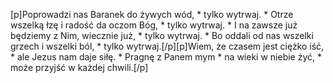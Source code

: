 [p]Poprowadzi nas Baranek do żywych wód, * tylko wytrwaj. * Otrze wszelką łzę i radość da oczom Bóg, * tylko wytrwaj. * I na zawsze już będziemy z Nim, wiecznie już, * tylko wytrwaj. * Bo oddali od nas wszelki grzech i wszelki ból, * tylko wytrwaj.[/p][p]Wiem, że czasem jest ciężko iść, * ale Jezus nam daje siłę. * Pragnę z Panem mym * na wieki w niebie żyć, * może przyjść w każdej chwili.[/p]